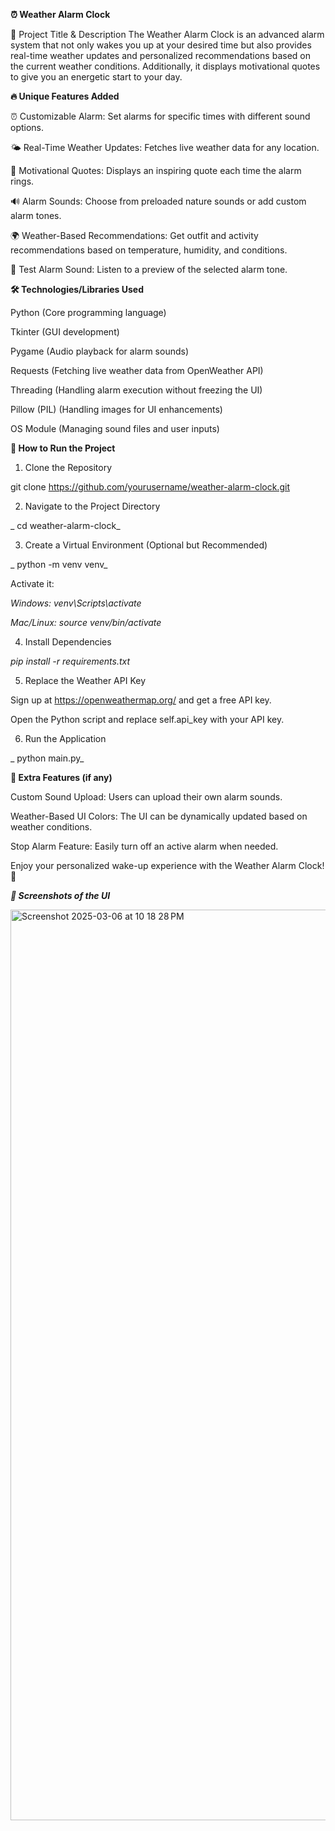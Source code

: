 **⏰ Weather Alarm Clock**

📌 Project Title & Description
The Weather Alarm Clock is an advanced alarm system that not only wakes you up at your desired time but also provides real-time weather updates and personalized recommendations based on the current weather conditions. Additionally, it displays motivational quotes to give you an energetic start to your day.




**🔥 Unique Features Added**

⏰ Customizable Alarm: Set alarms for specific times with different sound options.

🌤 Real-Time Weather Updates: Fetches live weather data for any location.

📜 Motivational Quotes: Displays an inspiring quote each time the alarm rings.

🔊 Alarm Sounds: Choose from preloaded nature sounds or add custom alarm tones.

🌍 Weather-Based Recommendations: Get outfit and activity recommendations based on temperature, humidity, and conditions.

🎵 Test Alarm Sound: Listen to a preview of the selected alarm tone.




**🛠 Technologies/Libraries Used**

Python (Core programming language)

Tkinter (GUI development)

Pygame (Audio playback for alarm sounds)

Requests (Fetching live weather data from OpenWeather API)

Threading (Handling alarm execution without freezing the UI)

Pillow (PIL) (Handling images for UI enhancements)

OS Module (Managing sound files and user inputs)




**🚀 How to Run the Project**

1. Clone the Repository

 git clone https://github.com/yourusername/weather-alarm-clock.git

2. Navigate to the Project Directory

_ cd weather-alarm-clock_

3. Create a Virtual Environment (Optional but Recommended)

_ python -m venv venv_

Activate it:

_Windows: venv\Scripts\activate_

_Mac/Linux: source venv/bin/activate_

4. Install Dependencies

 _pip install -r requirements.txt_

5. Replace the Weather API Key

Sign up at https://openweathermap.org/ and get a free API key.

Open the Python script and replace self.api_key with your API key.

6. Run the Application

_ python main.py_



**🤖 Extra Features (if any)**

Custom Sound Upload: Users can upload their own alarm sounds.

Weather-Based UI Colors: The UI can be dynamically updated based on weather conditions.

Stop Alarm Feature: Easily turn off an active alarm when needed.

Enjoy your personalized wake-up experience with the Weather Alarm Clock! 🚀

**_🎨 Screenshots of the UI_**

<img width="1457" alt="Screenshot 2025-03-06 at 10 18 28 PM" src="https://github.com/user-attachments/assets/894229a0-1b80-4a95-93eb-677df7856213" />

